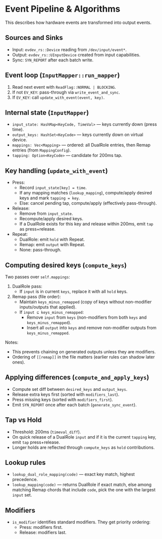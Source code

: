 # Event Pipeline & Algorithms

This describes how hardware events are transformed into output events.

## Sources and Sinks

- Input: `evdev_rs::Device` reading from `/dev/input/event*`.
- Output: `evdev_rs::UInputDevice` created from input capabilities.
- Sync: `SYN_REPORT` after each batch write.

## Event loop (`InputMapper::run_mapper`)

1. Read next event with `ReadFlag::NORMAL | BLOCKING`.
2. If not `EV_KEY`: pass-through via `write_event_and_sync`.
3. If `EV_KEY`: call `update_with_event(event, key)`.

## Internal state (`InputMapper`)

- `input_state: HashMap<KeyCode, TimeVal>` — keys currently down (press time).
- `output_keys: HashSet<KeyCode>` — keys currently down on virtual device.
- `mappings: Vec<Mapping>` — ordered: all DualRole entries, then Remap entries (from `MappingConfig`).
- `tapping: Option<KeyCode>` — candidate for 200ms tap.

## Key handling (`update_with_event`)

- Press:
  - Record `input_state[key] = time`.
  - If any mapping matches (`lookup_mapping`), compute/apply desired keys and mark `tapping = key`.
  - Else: cancel pending tap, compute/apply (effectively pass-through).
- Release:
  - Remove from `input_state`.
  - Recompute/apply desired keys.
  - If a DualRole exists for this key and release within 200ms, emit `tap` as press+release.
- Repeat:
  - DualRole: emit `hold` with Repeat.
  - Remap: emit `output` with Repeat.
  - None: pass-through.

## Computing desired keys (`compute_keys`)

Two passes over `self.mappings`:

1. DualRole pass:
   - If `input` is in current `keys`, replace it with all `hold` keys.
2. Remap pass (file order):
   - Maintain `keys_minus_remapped` (copy of keys without non-modifier inputs/outputs that applied).
   - If `input ⊆ keys_minus_remapped`:
     - Remove `input` from `keys` (non-modifiers from both `keys` and `keys_minus_remapped`).
     - Insert all `output` into `keys` and remove non-modifier outputs from `keys_minus_remapped`.

Notes:

- This prevents chaining on generated outputs unless they are modifiers.
- Ordering of `[[remap]]` in the file matters (earlier rules can shadow later ones).

## Applying differences (`compute_and_apply_keys`)

- Compute set diff between `desired_keys` and `output_keys`.
- Release extra keys first (sorted with `modifiers_last`).
- Press missing keys (sorted with `modifiers_first`).
- Emit `SYN_REPORT` once after each batch (`generate_sync_event`).

## Tap vs Hold

- Threshold: 200ms (`timeval_diff`).
- On quick release of a DualRole `input` and if it is the current `tapping` key, emit `tap` press+release.
- Longer holds are reflected through `compute_keys` as `hold` contributions.

## Lookup rules

- `lookup_dual_role_mapping(code)` — exact key match, highest precedence.
- `lookup_mapping(code)` — returns DualRole if exact match, else among matching Remap chords that include `code`, pick the one with the largest `input` set.

## Modifiers

- `is_modifier` identifies standard modifiers. They get priority ordering:
  - Press: modifiers first.
  - Release: modifiers last.
